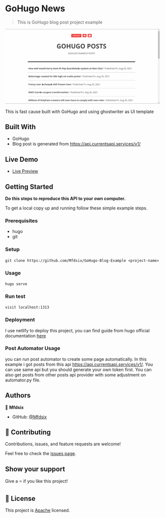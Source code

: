 # GoHugo News

> This is GoHugo blog post project example

![screenshot](./screenshot.png)

This is fast cause built with GoHugo and using ghostwriter as UI template

## Built With

- GoHugo
- Blog post is generated from https://api.currentsapi.services/v1/

## Live Demo

- [Live Preview](https://611f5cb1df8dc80dd110cfc8--adoring-beaver-cce974.netlify.app/)

## Getting Started

**Do this steps to reproduce this API to your own computer.**

To get a local copy up and running follow these simple example steps.

### Prerequisites

- hugo
- git

### Setup

`git clone https://github.com/Mfdsix/GoHugo-Blog-Example <project-name>`

### Usage

`hugo serve`

### Run test

`visit localhost:1313`

### Deployment

I use netlify to deploy this project, you can find guide from hugo official documentation [here](https://gohugo.io/hosting-and-deployment/hosting-on-netlify)

### Post Automator Usage

you can run post automator to create some page automatically. In this example i got posts from this api https://api.currentsapi.services/v1/. You can use same api but you should generate your own token first. You can also get posts from other posts api provider with some adjustment on automator.py file.

## Authors

👤 **Mfdsix**

- GitHub: [@Mfdsix](https://github.com/Mfdsix)

## 🤝 Contributing

Contributions, issues, and feature requests are welcome!

Feel free to check the [issues page](../../issues/).

## Show your support

Give a ⭐️ if you like this project!

## 📝 License

This project is [Apache](https://www.apache.org/licenses/LICENSE-2.0) licensed.
